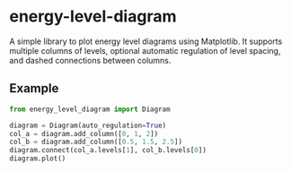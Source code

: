 # energy-level-diagram

A simple library to plot energy level diagrams using Matplotlib. It supports multiple columns of levels, optional automatic regulation of level spacing, and dashed connections between columns.

## Example

```python
from energy_level_diagram import Diagram

diagram = Diagram(auto_regulation=True)
col_a = diagram.add_column([0, 1, 2])
col_b = diagram.add_column([0.5, 1.5, 2.5])
diagram.connect(col_a.levels[1], col_b.levels[0])
diagram.plot()
```
